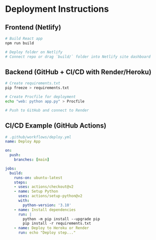 # Deployment Instructions

## Frontend (Netlify)
```bash
# Build React app
npm run build

# Deploy folder on Netlify
# Connect repo or drag `build/` folder into Netlify site dashboard
```

## Backend (GitHub + CI/CD with Render/Heroku)
```bash
# Create requirements.txt
pip freeze > requirements.txt

# Create Procfile for deployment
echo "web: python app.py" > Procfile

# Push to GitHub and connect to Render
```

## CI/CD Example (GitHub Actions)
```yaml
# .github/workflows/deploy.yml
name: Deploy App

on:
  push:
    branches: [main]

jobs:
  build:
    runs-on: ubuntu-latest
    steps:
    - uses: actions/checkout@v2
    - name: Setup Python
      uses: actions/setup-python@v2
      with:
        python-version: '3.10'
    - name: Install dependencies
      run: |
        python -m pip install --upgrade pip
        pip install -r requirements.txt
    - name: Deploy to Heroku or Render
      run: echo "Deploy step..."
```